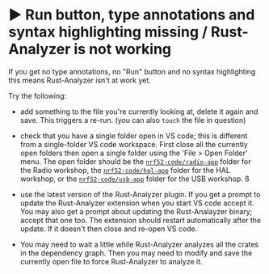 # ▶ Run button, type annotations and syntax highlighting missing / Rust-Analyzer is not working

If you get no type annotations, no "Run" button and no syntax highlighting this means Rust-Analyzer isn't at work yet.

Try the following:

- add something to the file you're currently looking at, delete it again and save. This triggers a re-run. (you can also `touch` the file in question)
- check that you have a single folder open in VS code; this is different from a single-folder VS code workspace. First close all the currently open folders then open a single folder using the 'File > Open Folder' menu. The open folder should be the [`nrf52-code/radio-app`](../../nrf52-code/radio-app) folder for the Radio workshop, the [`nrf52-code/hal-app`](../../nrf52-code/hal-app) folder for the HAL workshop, or the [`nrf52-code/usb-app`](../../nrf52-code/usb-app) folder for the USB workshop.
ß
- use the latest version of the Rust-Analyzer plugin. If you get a prompt to update the Rust-Analyzer extension when you start VS code accept it. You may also get a prompt about updating the Rust-Analayzer binary; accept that one too. The extension should restart automatically after the update. If it doesn't then close and re-open VS code.

- You may need to wait a little while Rust-Analyzer analyzes all the crates in the dependency graph. Then you may need to modify and save the currently open file to force Rust-Analyzer to analyze it.
